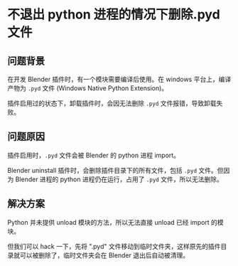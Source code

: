 # 不退出 python 进程的情况下删除.pyd 文件

## 问题背景

在开发 Blender 插件时，有一个模块需要编译后使用。在 windows 平台上，编译产物为 `.pyd` 文件 (Windows Native Python Extension)。

插件启用过的状态下，卸载插件时，会因无法删除 `.pyd` 文件报错，导致卸载失败。

## 问题原因

插件启用时，`.pyd` 文件会被 Blender 的 python 进程 import。

Blender uninstall 插件时，会删除插件目录下的所有文件，包括 `.pyd` 文件。但因为 Blender 进程的 python 进程仍在运行，占用了 `.pyd` 文件，所以无法删除。

## 解决方案

Python 并未提供 unload 模块的方法，所以无法直接 unload 已经 import 的模块。

但我们可以 hack 一下，先将 ".pyd" 文件移动到临时文件夹，这样原先的插件目录就可以被删除了，临时文件夹会在 Blender 退出后自动被清理。
